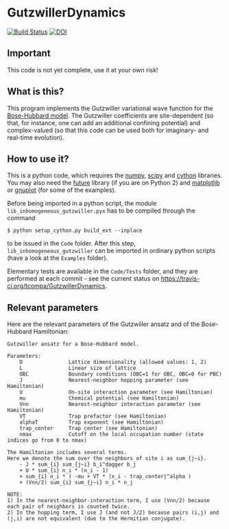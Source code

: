 # GutzwillerDynamics

[![Build Status](https://travis-ci.org/tcompa/GutzwillerDynamics.svg?branch=master)](https://travis-ci.org/tcompa/GutzwillerDynamics)
[![DOI](https://zenodo.org/badge/164842990.svg)](https://zenodo.org/badge/latestdoi/164842990)



## Important
This code is not yet complete, use it at your own risk!

## What is this?
This program implements the Gutzwiller variational wave function for the [Bose-Hubbard model](https://en.wikipedia.org/wiki/Bose%E2%80%93Hubbard_model). The Gutzwiller coefficients are site-dependent (so that, for instance, one can add an additional confining potential) and complex-valued (so that this code can be used both for imaginary- and real-time evolution).

## How to use it?
This is a python code, which requires the [numpy](http://www.numpy.org/), [scipy](https://www.scipy.org/scipylib/download.html) and
[cython](http://cython.org/) libraries. You may also need the [future](https://pypi.python.org/pypi/future) library (if you are on Python 2) and [matplotlib](https://matplotlib.org/) or [gnuplot](http://www.gnuplot.info/) (for some of the examples).

Before being imported in a python script, the module
`lib_inhomogeneous_gutzwiller.pyx` has to be compiled through the command

    $ python setup_cython.py build_ext --inplace
to be issued in the `Code` folder.
After this step, `lib_inhomogeneous_gutzwiller` can be imported in ordinary python scripts (have a look at the `Examples` folder).

Elementary tests are available in the `Code/Tests` folder, and they are performed at each commit - see the current status on https://travis-ci.org/tcompa/GutzwillerDynamics.


## Relevant parameters

Here are the relevant parameters of the Gutzwiller ansatz and of the Bose-Hubbard Hamiltonian:

    Gutzwiller ansatz for a Bose-Hubbard model.

    Parameters:
        D               Lattice dimensionality (allowed values: 1, 2)
        L               Linear size of lattice
        OBC             Boundary conditions (OBC=1 for OBC, OBC=0 for PBC)
        J               Nearest-neighbor hopping parameter (see Hamiltonian)
        U               On-site interaction parameter (see Hamiltonian)
        mu              Chemical potential (see Hamiltonian)
        Vnn             Nearest-neighbor interaction parameter (see Hamiltonian)
        VT              Trap prefactor (see Hamiltonian)
        alphaT          Trap exponent (see Hamiltonian)
        trap_center     Trap center (see Hamiltonian)
        nmax            Cutoff on the local occupation number (state indices go from 0 to nmax)

    The Hamiltonian includes several terms.
    Here we denote the sum over the neighbors of site i as sum_{j~i}.
        - J * sum_{i} sum_{j~i} b_i^dagger b_j
        + U * sum_{i} n_i * (n_i - 1)
        + sum_{i} n_i * ( -mu + VT * |x_i - trap_center|^alpha )
        + (Vnn/2) sum_{i} sum_{j~i} n_i * n_j

    NOTE:
    1) In the nearest-neighbor-interaction term, I use (Vnn/2) because each pair of neighbors is counted twice.
    2) In the hopping term, I use J (and not J/2) because pairs (i,j) and (j,i) are not equivalent (due to the Hermitian conjugate).
